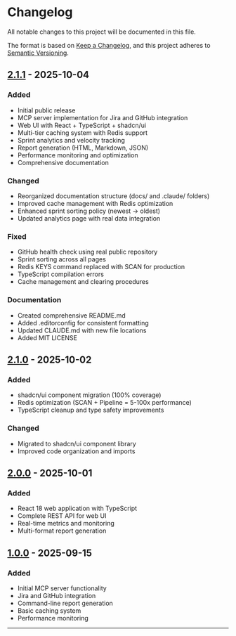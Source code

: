 # Changelog

All notable changes to this project will be documented in this file.

The format is based on [Keep a Changelog](https://keepachangelog.com/en/1.0.0/),
and this project adheres to [Semantic Versioning](https://semver.org/spec/v2.0.0.html).

## [2.1.1] - 2025-10-04

### Added
- Initial public release
- MCP server implementation for Jira and GitHub integration
- Web UI with React + TypeScript + shadcn/ui
- Multi-tier caching system with Redis support
- Sprint analytics and velocity tracking
- Report generation (HTML, Markdown, JSON)
- Performance monitoring and optimization
- Comprehensive documentation

### Changed
- Reorganized documentation structure (docs/ and .claude/ folders)
- Improved cache management with Redis optimization
- Enhanced sprint sorting policy (newest → oldest)
- Updated analytics page with real data integration

### Fixed
- GitHub health check using real public repository
- Sprint sorting across all pages
- Redis KEYS command replaced with SCAN for production
- TypeScript compilation errors
- Cache management and clearing procedures

### Documentation
- Created comprehensive README.md
- Added .editorconfig for consistent formatting
- Updated CLAUDE.md with new file locations
- Added MIT LICENSE

## [2.1.0] - 2025-10-02

### Added
- shadcn/ui component migration (100% coverage)
- Redis optimization (SCAN + Pipeline = 5-100x performance)
- TypeScript cleanup and type safety improvements

### Changed
- Migrated to shadcn/ui component library
- Improved code organization and imports

## [2.0.0] - 2025-10-01

### Added
- React 18 web application with TypeScript
- Complete REST API for web UI
- Real-time metrics and monitoring
- Multi-format report generation

## [1.0.0] - 2025-09-15

### Added
- Initial MCP server functionality
- Jira and GitHub integration
- Command-line report generation
- Basic caching system
- Performance monitoring

---

[2.1.1]: https://github.com/yourorg/nextrelease-mcp/compare/v2.1.0...v2.1.1
[2.1.0]: https://github.com/yourorg/nextrelease-mcp/compare/v2.0.0...v2.1.0
[2.0.0]: https://github.com/yourorg/nextrelease-mcp/compare/v1.0.0...v2.0.0
[1.0.0]: https://github.com/yourorg/nextrelease-mcp/releases/tag/v1.0.0
